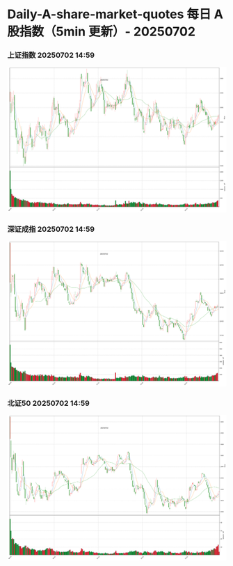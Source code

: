 
# Daily-A-share-market-quotes 每日 A 股指数（5min 更新）- 20250702

### 上证指数 20250702 14:59
![](./fig/2025/7/20250702-sh000001.png)

### 深证成指 20250702 14:59
![](./fig/2025/7/20250702-sz399001.png)

### 北证50 20250702 14:59
![](./fig/2025/7/20250702-bj899050.png)
